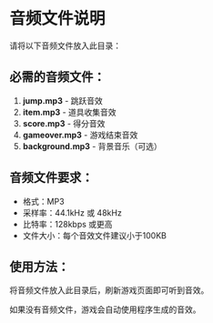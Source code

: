 # 音频文件说明

请将以下音频文件放入此目录：

## 必需的音频文件：

1. **jump.mp3** - 跳跃音效
2. **item.mp3** - 道具收集音效  
3. **score.mp3** - 得分音效
4. **gameover.mp3** - 游戏结束音效
5. **background.mp3** - 背景音乐（可选）

## 音频文件要求：

- 格式：MP3
- 采样率：44.1kHz 或 48kHz
- 比特率：128kbps 或更高
- 文件大小：每个音效文件建议小于100KB

## 使用方法：

将音频文件放入此目录后，刷新游戏页面即可听到音效。

如果没有音频文件，游戏会自动使用程序生成的音效。
